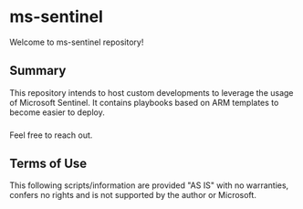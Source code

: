 # ms-sentinel
Welcome to ms-sentinel repository!

## Summary
This repository intends to host custom developments to leverage the usage of Microsoft Sentinel.
It contains playbooks based on ARM templates to become easier to deploy.

###
Feel free to reach out.

## Terms of Use
This following scripts/information are provided "AS IS" with no warranties, confers no rights and is not supported by the author or Microsoft.
